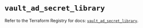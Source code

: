 # `vault_ad_secret_library`

Refer to the Terraform Registry for docs: [`vault_ad_secret_library`](https://registry.terraform.io/providers/hashicorp/vault/5.3.0/docs/resources/ad_secret_library).

